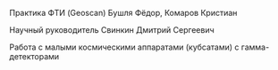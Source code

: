 Практика ФТИ (Geoscan) Бушля Фёдор, Комаров Кристиан

Научный руководитель Свинкин Дмитрий Сергеевич

Работа с малыми космическими аппаратами (кубсатами) с гамма-детекторами
